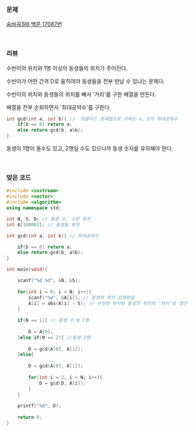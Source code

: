 ### 문제

[숨바꼭질6  백준  17087번](https://www.acmicpc.net/problem/17087)

</br>

### 리뷰

수빈이의 위치와 1명 이상의 동생들의 위치가 주어진다. 

수빈이가 어떤 간격 D로 움직여야 동생들을 전부 만날 수 있냐는 문제다. 

수빈이의 위치와 동생들의 위치를 빼서 '거리'를 구한 배열을 만든다. 

배열을 전부 순회하면서 '최대공약수'를 구한다. 

```c++
int gcd(int a, int b){ //  유클리드 호제법으로 구하는 a, b의 최대공약수 
	if(b == 0) return a;
	else return gcd(b, a%b);
}  
```

동생이 1명이 올수도 있고, 2명일 수도 있으니까 동생 숫자를 유의해야 한다. 

</br>

### 맞은 코드 

```c++
#include <iostream>
#include <vector>
#include <algorithm>
using namespace std;

int N, S, D; // 동생 수, 수빈 위치  
int A[100001]; // 동생들 위치  

int gcd(int a, int b){ // 최대공약수 

	if(b == 0) return a;
	else return gcd(b, a%b);
}  

int main(void){

	scanf("%d %d", &N, &S);
	
	for(int i = 0; i < N; i++){
		scanf("%d", &A[i]); // 동생의 위치 입력받음  
		A[i] = abs(A[i] - S); // 수빈의 위치와 동생의 위치의 '차이'로 갱신   
	}
	
	if(N == 1){ // 동생 수 N 1명  
	
		D = A[0];
	}else if(N == 2){ //동생 2명  
	
		D = gcd(A[0], A[1]); 
	}else{ 
	
		D = gcd(A[0], A[1]);
	 
		for(int i = 2; i < N; i++){
			D = gcd(D, A[i]);
		}	
	}
	
	printf("%d", D);
	
	return 0;
}
```

</br>